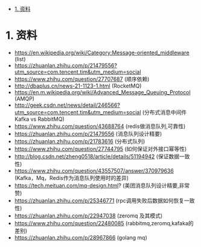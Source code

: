 
<!-- TOC -->

- [1. 资料](#1-资料)

<!-- /TOC -->

# 1. 资料

* https://en.wikipedia.org/wiki/Category:Message-oriented_middleware (list)
* https://zhuanlan.zhihu.com/p/21479556?utm_source=com.tencent.tim&utm_medium=social
* https://www.zhihu.com/question/27707687 (顺序依赖)
* http://dbaplus.cn/news-21-1123-1.html (RocketMQ)
* https://en.m.wikipedia.org/wiki/Advanced_Message_Queuing_Protocol (AMQP)
* http://geek.csdn.net/news/detail/246566?utm_source=com.tencent.tim&utm_medium=social (分布式消息中间件Kafka vs RabbitMQ)
* https://www.zhihu.com/question/43688764 (redis做消息队列,可靠性)
* https://zhuanlan.zhihu.com/p/21479556 (消息队列设计精要)
* https://zhuanlan.zhihu.com/p/21783616 (分布式队列)
* https://www.zhihu.com/question/27744795 (如何保证对外接口幂等性)
* http://blog.csdn.net/zheng0518/article/details/51194942 (保证数据一致性)
* https://www.zhihu.com/question/43557507/answer/370979636 (Kafka，Mq，Redis作为消息队列使用时的差异)
* https://tech.meituan.com/mq-design.html? (美团消息队列设计精要,非常赞)
* https://zhuanlan.zhihu.com/p/25346771 (rpc调用失败后数据如何恢复一致性)
* https://zhuanlan.zhihu.com/p/22947038 (zeromq 及其模式)
* https://www.zhihu.com/question/22480085 (rabbitmq,zeromq,kafaka的差别)
* https://zhuanlan.zhihu.com/p/28967866 (golang mq)

